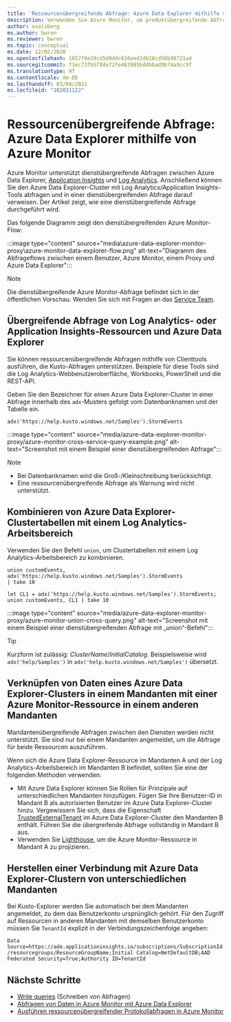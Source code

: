 ```yaml
---
title: 'Ressourcenübergreifende Abfrage: Azure Data Explorer mithilfe von Azure Monitor'
description: Verwenden Sie Azure Monitor, um produktübergreifende Abfragen zwischen Azure Data Explorer, Log Analytics-Arbeitsbereichen und klassischen Application Insights-Anwendungen in Azure Monitor auszuführen.
author: osalzberg
ms.author: bwren
ms.reviewer: bwren
ms.topic: conceptual
ms.date: 12/02/2020
ms.openlocfilehash: 1857f0e39cd5d9ddc616eed1db18cd58b98721a4
ms.sourcegitcommit: f3ec73fb5f8de72fe483995bd4bbad9b74a9cc9f
ms.translationtype: HT
ms.contentlocale: de-DE
ms.lasthandoff: 03/04/2021
ms.locfileid: "102031122"
---
```

# <a name="cross-resource-query-azure-data-explorer-by-using-azure-monitor"></a>Ressourcenübergreifende Abfrage: Azure Data Explorer mithilfe von Azure Monitor
Azure Monitor unterstützt dienstübergreifende Abfragen zwischen Azure Data Explorer, [Application Insights](../app/app-insights-overview.md) und [Log Analytics](../logs/data-platform-logs.md). Anschließend können Sie den Azure Data Explorer-Cluster mit Log Analytics/Application Insights-Tools abfragen und in einer dienstübergreifenden Abfrage darauf verweisen. Der Artikel zeigt, wie eine dienstübergreifende Abfrage durchgeführt wird.

Das folgende Diagramm zeigt den dienstübergreifenden Azure Monitor-Flow:

:::image type="content" source="media\azure-data-explorer-monitor-proxy\azure-monitor-data-explorer-flow.png" alt-text="Diagramm des Abfrageflows zwischen einem Benutzer, Azure Monitor, einem Proxy und Azure Data Explorer":::

>[!NOTE]
> Die dienstübergreifende Azure Monitor-Abfrage befindet sich in der öffentlichen Vorschau. Wenden Sie sich mit Fragen an das [Service Team](mailto:ADXProxy@microsoft.com).

## <a name="cross-query-your-log-analytics-or-application-insights-resources-and-azure-data-explorer"></a>Übergreifende Abfrage von Log Analytics- oder Application Insights-Ressourcen und Azure Data Explorer

Sie können ressourcenübergreifende Abfragen mithilfe von Clienttools ausführen, die Kusto-Abfragen unterstützen. Beispiele für diese Tools sind die Log Analytics-Webbenutzeroberfläche, Workbooks, PowerShell und die REST-API.

Geben Sie den Bezeichner für einen Azure Data Explorer-Cluster in einer Abfrage innerhalb des `adx`-Musters gefolgt vom Datenbanknamen und der Tabelle ein.

```kusto
adx('https://help.kusto.windows.net/Samples').StormEvents
```
:::image type="content" source="media/azure-data-explorer-monitor-proxy/azure-monitor-cross-service-query-example.png" alt-text="Screenshot mit einem Beispiel einer dienstübergreifenden Abfrage":::

> [!NOTE]
>* Bei Datenbanknamen wird die Groß-/Kleinschreibung berücksichtigt.
>* Eine ressourcenübergreifende Abfrage als Warnung wird nicht unterstützt.

## <a name="combine-azure-data-explorer-cluster-tables-with-a-log-analytics-workspace"></a>Kombinieren von Azure Data Explorer-Clustertabellen mit einem Log Analytics-Arbeitsbereich

Verwenden Sie den Befehl `union`, um Clustertabellen mit einem Log Analytics-Arbeitsbereich zu kombinieren.

```kusto
union customEvents, adx('https://help.kusto.windows.net/Samples').StormEvents
| take 10
```
```kusto
let CL1 = adx('https://help.kusto.windows.net/Samples').StormEvents;
union customEvents, CL1 | take 10
```
:::image type="content" source="media/azure-data-explorer-monitor-proxy/azure-monitor-union-cross-query.png" alt-text="Screenshot mit einem Beispiel einer dienstübergreifenden Abfrage mit „union“-Befehl":::

> [!Tip]
> Kurzform ist zulässig: *ClusterName*/*InitialCatalog*. Beispielsweise wird `adx('help/Samples')` in `adx('help.kusto.windows.net/Samples')` übersetzt.

## <a name="join-data-from-an-azure-data-explorer-cluster-in-one-tenant-with-an-azure-monitor-resource-in-another"></a>Verknüpfen von Daten eines Azure Data Explorer-Clusters in einem Mandanten mit einer Azure Monitor-Ressource in einem anderen Mandanten

Mandantenübergreifende Abfragen zwischen den Diensten werden nicht unterstützt. Sie sind nur bei einem Mandanten angemeldet, um die Abfrage für beide Ressourcen auszuführen.

Wenn sich die Azure Data Explorer-Ressource im Mandanten A und der Log Analytics-Arbeitsbereich im Mandanten B befindet, sollten Sie eine der folgenden Methoden verwenden:

*  Mit Azure Data Explorer können Sie Rollen für Prinzipale auf unterschiedlichen Mandanten hinzufügen. Fügen Sie Ihre Benutzer-ID in Mandant B als autorisierten Benutzer im Azure Data Explorer-Cluster hinzu. Vergewissern Sie sich, dass die Eigenschaft [TrustedExternalTenant](/powershell/module/az.kusto/update-azkustocluster) im Azure Data Explorer-Cluster den Mandanten B enthält. Führen Sie die übergreifende Abfrage vollständig in Mandant B aus.
*  Verwenden Sie [Lighthouse](../../lighthouse/index.yml), um die Azure Monitor-Ressource in Mandant A zu projizieren.

## <a name="connect-to-azure-data-explorer-clusters-from-different-tenants"></a>Herstellen einer Verbindung mit Azure Data Explorer-Clustern von unterschiedlichen Mandanten

Bei Kusto-Explorer werden Sie automatisch bei dem Mandanten angemeldet, zu dem das Benutzerkonto ursprünglich gehört. Für den Zugriff auf Ressourcen in anderen Mandanten mit demselben Benutzerkonto müssen Sie `TenantId` explizit in der Verbindungszeichenfolge angeben:

`Data Source=https://ade.applicationinsights.io/subscriptions/SubscriptionId/resourcegroups/ResourceGroupName;Initial Catalog=NetDefaultDB;AAD Federated Security=True;Authority ID=TenantId`

## <a name="next-steps"></a>Nächste Schritte
* [Write queries](/azure/data-explorer/write-queries) (Schreiben von Abfragen)
* [Abfragen von Daten in Azure Monitor mit Azure Data Explorer](/azure/data-explorer/query-monitor-data)
* [Ausführen ressourcenübergreifender Protokollabfragen in Azure Monitor](../logs/cross-workspace-query.md)